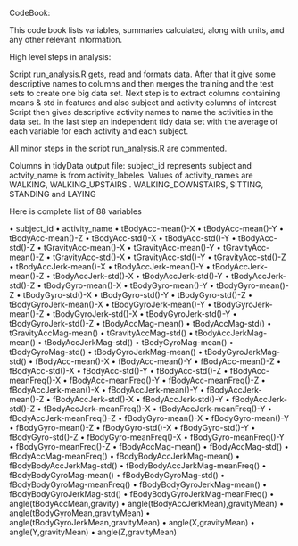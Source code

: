 CodeBook:

This code book lists variables, summaries calculated, along with units, and any other relevant information.

High level steps in analysis:

Script run_analysis.R gets, read and formats data. After that it give some descriptive names to columns and then merges the training and the test sets to create one big data set. Next step is to extract columns containing means & std in features and also subject and activity columns of interest
Script then gives descriptive activity names to name the activities in the data set. In the last step an independent tidy data set with the average of each variable for each activity and each subject. 

All minor steps in the script run_analysis.R are commented.

Columns in tidyData output file:
subject_id represents subject and actvity_name is from activity_labeles. Values of activity_names are WALKING,  WALKING_UPSTAIRS .  WALKING_DOWNSTAIRS, SITTING, STANDING and LAYING


Here is complete list of 88 variables

•	subject_id
•	activity_name
•	tBodyAcc-mean()-X
•	tBodyAcc-mean()-Y
•	tBodyAcc-mean()-Z
•	tBodyAcc-std()-X
•	tBodyAcc-std()-Y
•	tBodyAcc-std()-Z
•	tGravityAcc-mean()-X
•	tGravityAcc-mean()-Y
•	tGravityAcc-mean()-Z
•	tGravityAcc-std()-X
•	tGravityAcc-std()-Y
•	tGravityAcc-std()-Z
•	tBodyAccJerk-mean()-X
•	tBodyAccJerk-mean()-Y
•	tBodyAccJerk-mean()-Z
•	tBodyAccJerk-std()-X
•	tBodyAccJerk-std()-Y
•	tBodyAccJerk-std()-Z
•	tBodyGyro-mean()-X
•	tBodyGyro-mean()-Y
•	tBodyGyro-mean()-Z
•	tBodyGyro-std()-X
•	tBodyGyro-std()-Y
•	tBodyGyro-std()-Z
•	tBodyGyroJerk-mean()-X
•	tBodyGyroJerk-mean()-Y
•	tBodyGyroJerk-mean()-Z
•	tBodyGyroJerk-std()-X
•	tBodyGyroJerk-std()-Y
•	tBodyGyroJerk-std()-Z 
•	tBodyAccMag-mean()
•	tBodyAccMag-std()
•	tGravityAccMag-mean()
•	tGravityAccMag-std()
•	tBodyAccJerkMag-mean()
•	tBodyAccJerkMag-std()
•	tBodyGyroMag-mean()
•	tBodyGyroMag-std()
•	tBodyGyroJerkMag-mean()
•	tBodyGyroJerkMag-std()
•	fBodyAcc-mean()-X
•	fBodyAcc-mean()-Y
•	fBodyAcc-mean()-Z
•	fBodyAcc-std()-X
•	fBodyAcc-std()-Y
•	fBodyAcc-std()-Z
•	fBodyAcc-meanFreq()-X
•	fBodyAcc-meanFreq()-Y
•	fBodyAcc-meanFreq()-Z
•	fBodyAccJerk-mean()-X 
•	fBodyAccJerk-mean()-Y
•	fBodyAccJerk-mean()-Z
•	fBodyAccJerk-std()-X
•	fBodyAccJerk-std()-Y
•	fBodyAccJerk-std()-Z
•	fBodyAccJerk-meanFreq()-X
•	fBodyAccJerk-meanFreq()-Y 
•	fBodyAccJerk-meanFreq()-Z
•	fBodyGyro-mean()-X
•	fBodyGyro-mean()-Y
•	fBodyGyro-mean()-Z
•	fBodyGyro-std()-X
•	fBodyGyro-std()-Y
•	fBodyGyro-std()-Z
•	fBodyGyro-meanFreq()-X
•	fBodyGyro-meanFreq()-Y
•	fBodyGyro-meanFreq()-Z
•	fBodyAccMag-mean() 
•	fBodyAccMag-std()
•	fBodyAccMag-meanFreq()
•	fBodyBodyAccJerkMag-mean()
•	fBodyBodyAccJerkMag-std() 
•	fBodyBodyAccJerkMag-meanFreq()
•	fBodyBodyGyroMag-mean()
•	fBodyBodyGyroMag-std() 
•	fBodyBodyGyroMag-meanFreq()
•	fBodyBodyGyroJerkMag-mean()
•	fBodyBodyGyroJerkMag-std()
•	fBodyBodyGyroJerkMag-meanFreq()
•	angle(tBodyAccMean,gravity) 
•	angle(tBodyAccJerkMean),gravityMean) 
•	angle(tBodyGyroMean,gravityMean)
•	angle(tBodyGyroJerkMean,gravityMean) 
•	angle(X,gravityMean) 
•	angle(Y,gravityMean)
•	angle(Z,gravityMean)

